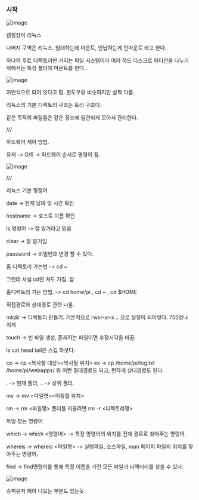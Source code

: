 ### 시작

![image](https://user-images.githubusercontent.com/94778099/189838403-a56a831d-2525-42f6-93cb-edb82b50e5e2.png)

캠핑장이 리눅스

나머지 구역은 리눅스. 임대하는데 마운트, 반납하는게 언마운트 라고 한다.

하나의 루트 디렉토리만 가지는 파일 시스템이라 여러 하드 디스크로 파티션을 나누기 위해서는 특정 폴더에 마운트를 한다..

![image](https://user-images.githubusercontent.com/94778099/189838723-92e3d381-0868-4bf5-bd26-6c18b7fd9887.png)

이런식으로 되어 잇다고 함. 윈도우랑 비슷하지만 살짝 다름.

리눅스의 기본 디렉토리 구조는 트리 구조다.

같은 목적의 파일들은 같은 장소에 일관되게 모아서 관리한다.


///


하드웨어 제어 방법.

유저 -> O/S -> 하드웨어  순서로 명령이 됨.

![image](https://user-images.githubusercontent.com/94778099/189840606-b336e554-6690-4c45-a704-4b6bb5d1e0a0.png)

///

리눅스 기본 명령어

date -> 현재 날짜 및 시간 확인

hostname -> 호스트 이름 확인

ls 명령어 -> 잘 알거라고 믿음

clear -> 잘 알거임

password -> 비밀번호 변경 할 수 있다.

홈 디렉토리 가는법 -> cd ~

그런데 사실 cd만 쳐도 가짐. 엄

홈디렉토리 가는 방법. -> cd home/pi , cd ~ , cd $HOME

직접경로와 상대경로 관련 나옴.

mkdir -> 디렉토리 만들기. 기본적으로 rwxr-xr-x .. 으로 설정이 되어잇다. 755엿나 이게

touch -> 빈 파일 생성, 존재하는 파일이면 수정시각을 바꿈.

ls cat head tail은 스킵 하셧다.

cp -> cp <복사할 대상><복사될 위치>  ex -> cp /home/pi/log.txt /home/pi/webapps/ 뭐 이런 절대경로도 되고,
편하게 상대경로도 된다.

. -> 현재 폴더, .. -> 상위 폴더.

mv -> mv <파일명><이동할 위치>

rm -> rm <파일명> 폴더를 지울려면 rm -r <디렉토리명>

파일 찾는 명령어

which -> which <명령어>  -> 특정 명령어의 위치를 전체 경로로 찾아주는 명렁어.

whereis -> whereis <파일명> -> 실행파일, 소스파일, man 페이지 파일의 위치를 찾아주는 명령어.

find -> find명령어를 통해 특정 이름을 가진 모든 파일과 디렉터리를 찾을 수 있다.

![image](https://user-images.githubusercontent.com/94778099/189845298-26603944-0a9b-493e-b441-4fc6fc61c06c.png)

슈퍼유저 해야 나오는 부분도 있는듯.













